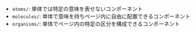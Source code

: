 - `atoms/`: 単体では特定の意味を表せないコンポーネント
- `molecules/`: 単体で意味を持ちページ内に自由に配置できるコンポーネント
- `organisms/`: 単体でページ内の特定の区分を構成できるコンポーネント
